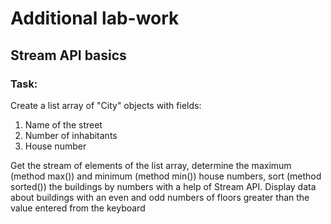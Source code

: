 # Additional lab-work

## Stream API basics 

### Task:

Create a list array of "City" objects with fields:
1. Name of the street
2. Number of inhabitants 
3. House number

Get the stream of elements of the list array, determine the maximum (method max()) and minimum (method min()) house numbers, sort (method sorted()) the buildings by numbers with a help of Stream API. 
Display data about buildings with an even and odd numbers of floors greater than the value entered from the keyboard